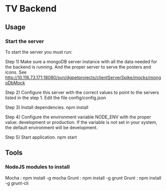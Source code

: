 

# TV Backend



## Usage
    
### Start the server

To start the server you must run:
  
  Step 1) Make sure a mongoDB server instance with all the data needed for the backend is running.
		  And the proper server to serve the posters and icons.
		  See http://10.116.73.171:18080/svn/dgpetprojects/clientServerSpike/mocks/mongoDbMock
  
  Step 2) Configure this server with the correct values to point to the servers listed in the step 1.
		  Edit the file config/config.json

  Step 3) Install dependencies.
			npm install

  Step 4) Configure the environment variable NODE_ENV with the proper value: development or production.
      If the variable is not set in your system, the default environment will be development.

  Step 5) Start application.
			npm start

## Tools
  
### NodeJS modules to install
  
  Mocha : npm install -g mocha
  Grunt : npm install -g grunt
  Grunt : npm install -g grunt-cli

